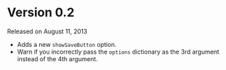 Version 0.2
===========

Released on August 11, 2013

- Adds a new `showSaveButton` option.
- Warn if you incorrectly pass the `options` dictionary as the 3rd argument
  instead of the 4th argument.

